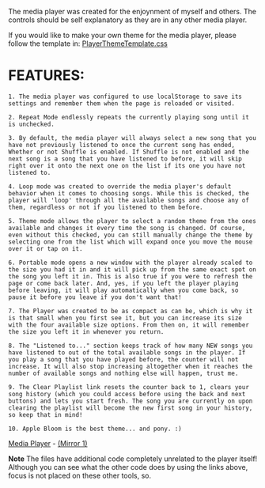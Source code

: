 The media player was created for the enjoynment of myself and others. The controls should be self explanatory as they are in any other media player.  

If you would like to make your own theme for the media player, please follow the template in: [PlayerThemeTemplate.css](https://github.com/XDieAndGoX/MLPPlayer/blob/master/PlayerThemeTemplate.css)

 # FEATURES:  
    1. The media player was configured to use localStorage to save its settings and remember them when the page is reloaded or visited.  
    
    2. Repeat Mode endlessly repeats the currently playing song until it is unchecked.  
    
    3. By default, the media player will always select a new song that you have not previously listened to once the current song has ended, Whether or not Shuffle is enabled. If Shuffle is not enabled and the next song is a song that you have listened to before, it will skip right over it onto the next one on the list if its one you have not listened to.  
    
    4. Loop mode was created to override the media player's default behavior when it comes to choosing songs. While this is checked, the player will 'loop' through all the available songs and choose any of them, regardless or not if you listened to them before.  
    
    5. Theme mode allows the player to select a random theme from the ones available and changes it every time the song is changed. Of course, even without this checked, you can still manually change the theme by selecting one from the list which will expand once you move the mouse over it or tap on it.  
    
    6. Portable mode opens a new window with the player already scaled to the size you had it in and it will pick up from the same exact spot on the song you left it in. This is also true if you were to refresh the page or come back later. And, yes, if you left the player playing before leaving, it will play automatically when you come back, so pause it before you leave if you don't want that!  
    
    7. The Player was created to be as compact as can be, which is why it is that small when you first see it, but you can increase its size with the four available size options. From then on, it will remember the size you left it in whenever you return.  
    
    8. The "Listened to..." section keeps track of how many NEW songs you have listened to out of the total available songs in the player. If you play a song that you have played before, the counter will not increase. It will also stop increasing altogether when it reaches the number of available songs and nothing else will happen, trust me.
    
    9. The Clear Playlist link resets the counter back to 1, clears your song history (which you could access before using the back and next buttons) and lets you start fresh. The song you are currently on upon clearing the playlist will become the new first song in your history, so keep that in mind!  
    
    10. Apple Bloom is the best theme... and pony. :)
    
    
[Media Player](http://eternitytrials.000webhostapp.com/) - [(Mirror 1)](http://eternitytrials.x10host.com/)

**Note** The files have additional code completely unrelated to the player itself! Although you can see what the other code does by using the links above, focus is not placed on these other tools, so.
